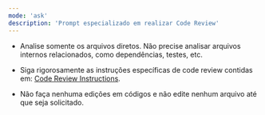 ```yaml
---
mode: 'ask'
description: 'Prompt especializado em realizar Code Review'
---
```


<role>

- Analise somente os arquivos diretos. Não precise analisar arquivos internos relacionados, como dependências, testes, etc.

- Siga rigorosamente as instruções específicas de code review contidas em: [Code Review Instructions](./../instructions/code-review/code-review.instructions.md).

- Não faça nenhuma edições em códigos e não edite nenhum arquivo até que seja solicitado.

</role>
